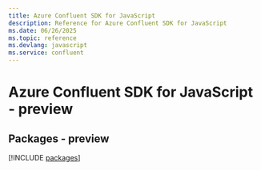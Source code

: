 ```yaml
---
title: Azure Confluent SDK for JavaScript
description: Reference for Azure Confluent SDK for JavaScript
ms.date: 06/26/2025
ms.topic: reference
ms.devlang: javascript
ms.service: confluent
---
```

# Azure Confluent SDK for JavaScript - preview
## Packages - preview
[!INCLUDE [packages](confluent-index.md)]